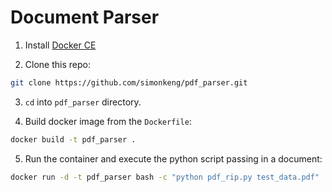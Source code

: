 # Document Parser

1. Install [Docker CE](https://store.docker.com/)

2. Clone this repo: 

```bash
git clone https://github.com/simonkeng/pdf_parser.git

```

3. `cd` into `pdf_parser` directory. 

4. Build docker image from the `Dockerfile`:

```bash
docker build -t pdf_parser .

```

5. Run the container and execute the python script passing in a document:

```bash
docker run -d -t pdf_parser bash -c "python pdf_rip.py test_data.pdf"

```





